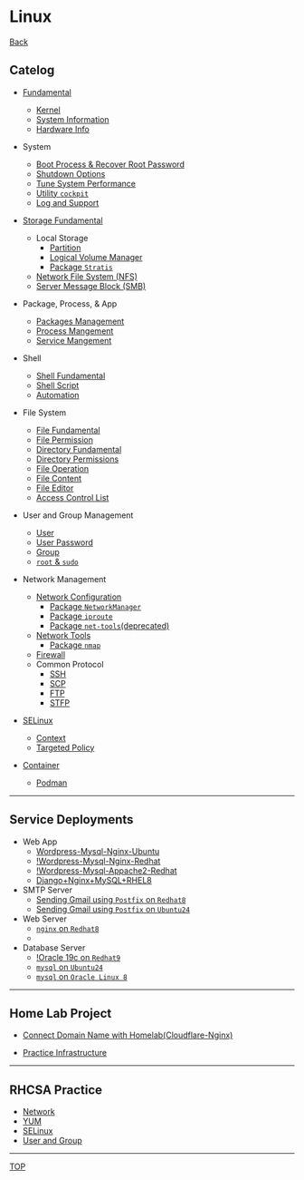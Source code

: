 # Linux

[Back](../../index.md)

## Catelog

- [Fundamental](./fundamental/linux_fundamental/linux_fundamental.md)

  - [Kernel](./fundamental/kernel/kernel.md)
  - [System Information](./fundamental/systeminfo/systeminfo.md)
  - [Hardware Info](./fundamental/hardware/hardware.md)

- System

  - [Boot Process & Recover Root Password](./system/boot/boot.md)
  - [Shutdown Options](./system/shutdown/shutdown.md)
  - [Tune System Performance](./system/tune_perform/tune_perform.md)
  - [Utility `cockpit`](./system/cockpit/cockpit.md)
  - [Log and Support](./system/log/log.md)

- [Storage Fundamental](./storage/storage_fun/storage_fun.md)

  - Local Storage
    - [Partition](./storage/partition/partition.md)
    - [Logical Volume Manager](./storage/lvm/lvm.md)
    - [Package `Stratis`](./storage/stratis/stratis.md)
  - [Network File System (NFS)](./storage/nfs/nfs.md)
  - [Server Message Block (SMB)](./storage/samba/samba.md)

- Package, Process, & App

  - [Packages Management](./software/package/package.md)
  - [Process Mangement](./software/process/process.md)
  - [Service Mangement](./software/service/service.md)

- Shell

  - [Shell Fundamental](./shell/shell_fundamental/shell_fundamental.md)
  - [Shell Script](./shell/shell_script/shell_script.md)
  - [Automation](./shell/automation/automation.md)

- File System

  - [File Fundamental](./filesystem/file_fundamental/file_fundamental.md)
  - [File Permission](./filesystem/file_permission/file_permission.md)
  - [Directory Fundamental](./filesystem/directory/directory.md)
  - [Directory Permissions](./filesystem/directory/directory_permission.md)
  - [File Operation](./filesystem/file_operation/file_operation.md)
  - [File Content](./filesystem/file_content/file_content.md)
  - [File Editor](./filesystem/file_editor/file_editor.md)
  - [Access Control List](./filesystem/acl/acl.md)

- User and Group Management

  - [User](./user_group/user/user.md)
  - [User Password](./user_group/pwd/pwd.md)
  - [Group](./user_group/group/group.md)
  - [`root` & `sudo`](./user_group/root_sudo/root_sudo.md)

- Network Management

  - [Network Configuration](./network/network_config/network_config.md)
    - [Package `NetworkManager`](./network/NetworkManager/NetworkManager.md)
    - [Package `iproute`](./network/iproute/iproute.md)
    - [Package `net-tools`(deprecated)](./network/net-tools/net-tools.md)
  - [Network Tools](./network/network_tool/network_tool.md)
    - [Package `nmap`](./network/nmap/nmap.md)
  - [Firewall](./network/firewall/firewall.md)
  - Common Protocol
    - [SSH](./network/ssh/ssh.md)
    - [SCP](./network/scp/scp.md)
    - [FTP](./network/ftp/ftp.md)
    - [STFP](./project/stfp/stfp.md)

- [SELinux](./selinux/selinux/selinux.md)
  - [Context](./selinux/context/context.md)
  - [Targeted Policy](./selinux/target_policy/target_policy.md)
- [Container](./container/container/container.md)
  - [Podman](./container/podman/podman.md)

---

## Service Deployments

- Web App
  - [Wordpress-Mysql-Nginx-Ubuntu](./project/wordpress_mysql_nginx_ubuntu.md)
  - [!Wordpress-Mysql-Nginx-Redhat](./project/wordpress_mysql_nginx_redhat.md)
  - [!Wordpress-Mysql-Appache2-Redhat](./project/wordpress_mysql_appache2_redhat.md)
  - [Django+Nginx+MySQL+RHEL8](./project/django_nginx_mysql_rhel8.md)
- SMTP Server
  - [Sending Gmail using `Postfix` on `Redhat8`](./project/gmail-postfix-redhat8/gmail-postfix-redhat8.md)
  - [Sending Gmail using `Postfix` on `Ubuntu24`](./project/gmail-postfix-ubuntu24/gmail-postfix-ubuntu24.md)
- Web Server
  - [`nginx` on `Redhat8`](./server_web/nginx-redhat8/nginx-redhat8.md)
  - [](./server_web/nginx-redhat8/nginx-redhat8.md)
- Database Server
  - [!Oracle 19c on `Redhat9`](./server_db/orcl19_redhat9/orcl19_redhat9.md)
  - [`mysql` on `Ubuntu24`](./server_db/mysql_ubuntu24/mysql_ubuntu24.md)
  - [`mysql` on `Oracle Linux 8`](./server_db/mysql_ol8/mysql_ol8.md)

---

## Home Lab Project

- [Connect Domain Name with Homelab(Cloudflare-Nginx)](./homelab/cloudflare_dns_tunnel/cloudflare_dns_tunnel.md)

- [Practice Infrastructure](./infrastructure/infrastructure.md)

---

## RHCSA Practice

- [Network](./rhcsa/network/network.md)
- [YUM](./rhcsa/yum/yum.md)
- [SELinux](./rhcsa/selinux/selinux.md)
- [User and Group](./rhcsa/user_group/user_group.md)

---

[TOP](#linux)
